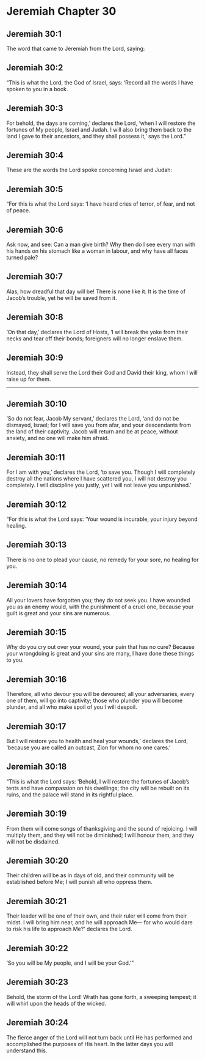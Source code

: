 # Jeremiah Chapter 30

## Jeremiah 30:1

The word that came to Jeremiah from the Lord, saying:

## Jeremiah 30:2

“This is what the Lord, the God of Israel, says: ‘Record all the words I have spoken to you in a book.

## Jeremiah 30:3

For behold, the days are coming,’ declares the Lord, ‘when I will restore the fortunes of My people, Israel and Judah. I will also bring them back to the land I gave to their ancestors, and they shall possess it,’ says the Lord.”

## Jeremiah 30:4

These are the words the Lord spoke concerning Israel and Judah:

## Jeremiah 30:5

“For this is what the Lord says: ‘I have heard cries of terror, of fear, and not of peace.

## Jeremiah 30:6

Ask now, and see: Can a man give birth? Why then do I see every man with his hands on his stomach like a woman in labour, and why have all faces turned pale?

## Jeremiah 30:7

Alas, how dreadful that day will be! There is none like it. It is the time of Jacob’s trouble, yet he will be saved from it.

## Jeremiah 30:8

‘On that day,’ declares the Lord of Hosts, ‘I will break the yoke from their necks and tear off their bonds; foreigners will no longer enslave them.

## Jeremiah 30:9

Instead, they shall serve the Lord their God and David their king, whom I will raise up for them.

---

## Jeremiah 30:10

‘So do not fear, Jacob My servant,’ declares the Lord, ‘and do not be dismayed, Israel; for I will save you from afar, and your descendants from the land of their captivity. Jacob will return and be at peace, without anxiety, and no one will make him afraid.

## Jeremiah 30:11

For I am with you,’ declares the Lord, ‘to save you. Though I will completely destroy all the nations where I have scattered you, I will not destroy you completely. I will discipline you justly, yet I will not leave you unpunished.’

## Jeremiah 30:12

“For this is what the Lord says: ‘Your wound is incurable, your injury beyond healing.

## Jeremiah 30:13

There is no one to plead your cause, no remedy for your sore, no healing for you.

## Jeremiah 30:14

All your lovers have forgotten you; they do not seek you. I have wounded you as an enemy would, with the punishment of a cruel one, because your guilt is great and your sins are numerous.

## Jeremiah 30:15

Why do you cry out over your wound, your pain that has no cure? Because your wrongdoing is great and your sins are many, I have done these things to you.

## Jeremiah 30:16

Therefore, all who devour you will be devoured; all your adversaries, every one of them, will go into captivity; those who plunder you will become plunder, and all who make spoil of you I will despoil.

## Jeremiah 30:17

But I will restore you to health and heal your wounds,’ declares the Lord, ‘because you are called an outcast, Zion for whom no one cares.’

## Jeremiah 30:18

“This is what the Lord says: ‘Behold, I will restore the fortunes of Jacob’s tents and have compassion on his dwellings; the city will be rebuilt on its ruins, and the palace will stand in its rightful place.

## Jeremiah 30:19

From them will come songs of thanksgiving and the sound of rejoicing. I will multiply them, and they will not be diminished; I will honour them, and they will not be disdained.

## Jeremiah 30:20

Their children will be as in days of old, and their community will be established before Me; I will punish all who oppress them.

## Jeremiah 30:21

Their leader will be one of their own, and their ruler will come from their midst. I will bring him near, and he will approach Me— for who would dare to risk his life to approach Me?’ declares the Lord.

## Jeremiah 30:22

‘So you will be My people, and I will be your God.’”

## Jeremiah 30:23

Behold, the storm of the Lord! Wrath has gone forth, a sweeping tempest; it will whirl upon the heads of the wicked.

## Jeremiah 30:24

The fierce anger of the Lord will not turn back until He has performed and accomplished the purposes of His heart. In the latter days you will understand this.
